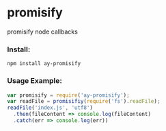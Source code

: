 # promisify
promisify node callbacks

### Install:
```
npm install ay-promisify
```
### Usage Example:
```javascript
var promisify = require('ay-promisify');
var readFile = promisifiy(require('fs').readFile);
readFile('index.js', 'utf8')
  .then(fileContent => console.log(fileContent)
  .catch(err => console.log(err))
```
